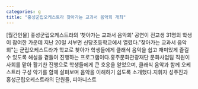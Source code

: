```yaml
---
categories: g
title: "홍성군립오케스트라 찾아가는 교과서 음악회 개최"
---
```

[월간인물] 홍성군립오케스트라의 ‘찾아가는 교과서 음악회’ 공연이 전교생 31명의 학생이 참여한 가운데 지난 20일 서부면 신당초등학교에서 열렸다."찾아가는 교과서 음악회"는 군립오케스트라가 학교로 찾아가 학생들에게 클래식 음악을 쉽고 재미있게 즐길 수 있도록 해설을 곁들여 진행하는 프로그램이다.홍주문화관광재단 문화사업팀 직원이 사회를 맡아 활기찬 진행으로 학생들에게 큰 호응을 얻었으며, 클래식 음악과 함께 오케스트라 구성 악기를 함께 살펴보며 음악을 이해하기 쉽도록 소개했다.지휘자 성주진과 홍성군립오케스트라의 단원들, 피아니스트